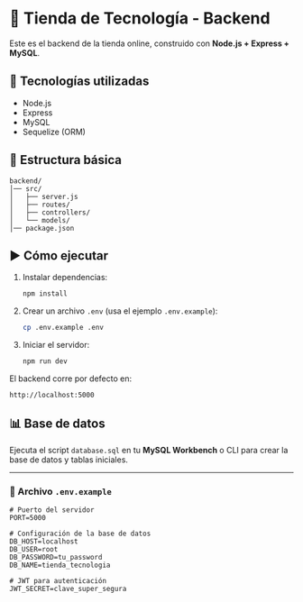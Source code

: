# 🛒 Tienda de Tecnología - Backend

Este es el backend de la tienda online, construido con **Node.js + Express + MySQL**.

## 🚀 Tecnologías utilizadas
- Node.js
- Express
- MySQL
- Sequelize (ORM)

## 📂 Estructura básica
```
backend/
│── src/
│   ├── server.js
│   ├── routes/
│   ├── controllers/
│   └── models/
│── package.json
```

## ▶️ Cómo ejecutar
1. Instalar dependencias:
   ```bash
   npm install
   ```
2. Crear un archivo `.env` (usa el ejemplo `.env.example`):
   ```bash
   cp .env.example .env
   ```
3. Iniciar el servidor:
   ```bash
   npm run dev
   ```

El backend corre por defecto en:  
```
http://localhost:5000
```

## 📊 Base de datos
Ejecuta el script `database.sql` en tu **MySQL Workbench** o CLI para crear la base de datos y tablas iniciales.

---

### 📌 Archivo `.env.example`
```env
# Puerto del servidor
PORT=5000

# Configuración de la base de datos
DB_HOST=localhost
DB_USER=root
DB_PASSWORD=tu_password
DB_NAME=tienda_tecnologia

# JWT para autenticación
JWT_SECRET=clave_super_segura
```

